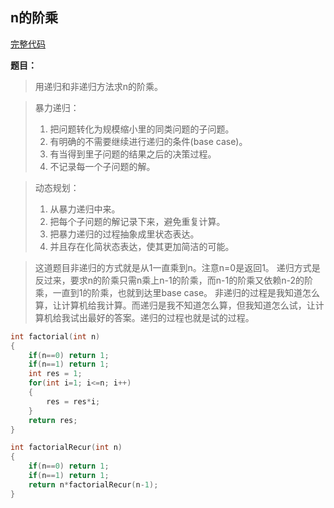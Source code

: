 ## n的阶乘
[完整代码]()

**题目：**
> 用递归和非递归方法求n的阶乘。

> 暴力递归：
> 1. 把问题转化为规模缩小里的同类问题的子问题。
> 2. 有明确的不需要继续进行递归的条件(base case)。
> 3. 有当得到里子问题的结果之后的决策过程。
> 4. 不记录每一个子问题的解。

> 动态规划：
> 1. 从暴力递归中来。
> 2. 把每个子问题的解记录下来，避免重复计算。
> 3. 把暴力递归的过程抽象成里状态表达。
> 4. 并且存在化简状态表达，使其更加简洁的可能。

> 这道题目非递归的方式就是从1一直乘到n。注意n=0是返回1。
> 递归方式是反过来，要求n的阶乘只需n乘上n-1的阶乘，而n-1的阶乘又依赖n-2的阶乘，一直到1的阶乘，也就到达里base case。
> 非递归的过程是我知道怎么算，让计算机给我计算。而递归是我不知道怎么算，但我知道怎么试，让计算机给我试出最好的答案。递归的过程也就是试的过程。
```c++
int factorial(int n)
{
    if(n==0) return 1;
    if(n==1) return 1;
    int res = 1;
    for(int i=1; i<=n; i++)
    {
        res = res*i;
    }
    return res;
}

int factorialRecur(int n)
{
    if(n==0) return 1;
    if(n==1) return 1;
    return n*factorialRecur(n-1);
}
```